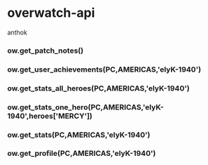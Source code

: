 # overwatch-api
anthok


### ow.get_patch_notes()
### ow.get_user_achievements(PC,AMERICAS,'elyK-1940')
### ow.get_stats_all_heroes(PC,AMERICAS,'elyK-1940')
### ow.get_stats_one_hero(PC,AMERICAS,'elyK-1940',heroes['MERCY'])
### ow.get_stats(PC,AMERICAS,'elyK-1940')
### ow.get_profile(PC,AMERICAS,'elyK-1940')
